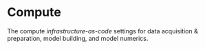 <br>

# Compute

The compute *infrastructure-as-code* settings for data acquisition & preparation, model building, and model numerics.

<br>
<br>

<br>
<br>

<br>
<br>

<br>
<br>